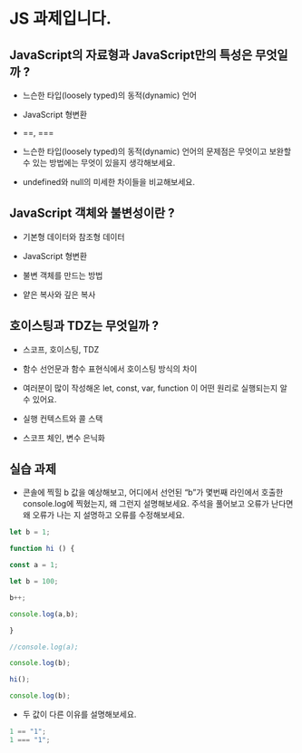 # JS 과제입니다.

## JavaScript의 자료형과 JavaScript만의 특성은 무엇일까 ? 

- 느슨한 타입(loosely typed)의 동적(dynamic) 언어

- JavaScript 형변환

- ==, ===

- 느슨한 타입(loosely typed)의 동적(dynamic) 언어의 문제점은 무엇이고 보완할 수 있는 방법에는 무엇이 있을지 생각해보세요.

- undefined와 null의 미세한 차이들을 비교해보세요.

## JavaScript 객체와 불변성이란 ? 

- 기본형 데이터와 참조형 데이터

- JavaScript 형변환

- 불변 객체를 만드는 방법

- 얕은 복사와 깊은 복사

## 호이스팅과 TDZ는 무엇일까 ?

- 스코프, 호이스팅, TDZ

- 함수 선언문과 함수 표현식에서 호이스팅 방식의 차이

- 여러분이 많이 작성해온 let, const, var, function 이 어떤 원리로 실행되는지 알 수 있어요.

- 실행 컨텍스트와 콜 스택

- 스코프 체인, 변수 은닉화

## 실습 과제

- 콘솔에 찍힐 b 값을 예상해보고, 어디에서 선언된 “b”가 몇번째 라인에서 호출한 console.log에 찍혔는지, 왜 그런지 설명해보세요.
주석을 풀어보고 오류가 난다면 왜 오류가 나는 지 설명하고 오류를 수정해보세요.

```javascript
let b = 1;

function hi () {

const a = 1;

let b = 100;

b++;

console.log(a,b);

}

//console.log(a);

console.log(b);

hi();

console.log(b);
```

- 두 값이 다른 이유를 설명해보세요.

```javascript
1 == "1";
1 === "1";
```
